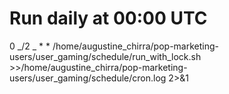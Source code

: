 # Run daily at 00:00 UTC

0 _/2 _ \* \* /home/augustine_chirra/pop-marketing-users/user_gaming/schedule/run_with_lock.sh >>/home/augustine_chirra/pop-marketing-users/user_gaming/schedule/cron.log 2>&1
